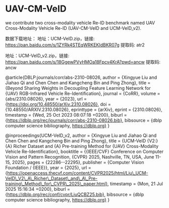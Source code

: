 # UAV-CM-VeID
we contribute two cross-modality vehicle Re-ID benchmark named UAV Cross-Modality Vehicle Re-ID (UAV-CM-VeID and UCM-VeID_v2).


数据下载地址：
地址：UCM-VeID.zip，链接: https://pan.baidu.com/s/1ZYRk4STEqWRKEKIdBKR07g 提取码: atr2

地址：UCM-VeID_v2.zip，链接: https://pan.baidu.com/s/18GgewPVyHMOa18Fpcv4KrA?pwd=ancw 提取码: ancw 









@article{DBLP:journals/corr/abs-2310-08026,
  author       = {Xingyue Liu and
                  Jiahao Qi and
                  Chen Chen and
                  Kangcheng Bin and
                  Ping Zhong},
  title        = {Beyond Sharing Weights in Decoupling Feature Learning Network for
                  {UAV} RGB-Infrared Vehicle Re-Identification},
  journal      = {CoRR},
  volume       = {abs/2310.08026},
  year         = {2023},
  url          = {https://doi.org/10.48550/arXiv.2310.08026},
  doi          = {10.48550/ARXIV.2310.08026},
  eprinttype    = {arXiv},
  eprint       = {2310.08026},
  timestamp    = {Wed, 25 Oct 2023 08:07:18 +0200},
  biburl       = {https://dblp.org/rec/journals/corr/abs-2310-08026.bib},
  bibsource    = {dblp computer science bibliography, https://dblp.org}
}





@inproceedings{UCM-VeID_v2,
  author       = {Xingyue Liu and
                  Jiahao Qi and
                  Chen Chen and
                  Kangcheng Bin and
                  Ping Zhong},
  title        = {UCM-VeID {V2:} {A} Richer Dataset and {A} Pre-training Method for
                  {UAV} Cross-Modality Vehicle Re-Identification},
  booktitle    = {{IEEE/CVF} Conference on Computer Vision and Pattern Recognition,
                  {CVPR} 2025, Nashville, TN, USA, June 11-15, 2025},
  pages        = {22286--22295},
  publisher    = {Computer Vision Foundation / {IEEE}},
  year         = {2025},
  url          = {https://openaccess.thecvf.com/content/CVPR2025/html/Liu\_UCM-VeID\_V2\_A\_Richer\_Dataset\_and\_A\_Pre-training\_Method\_for\_CVPR\_2025\_paper.html},
  timestamp    = {Mon, 21 Jul 2025 15:16:34 +0200},
  biburl       = {https://dblp.org/rec/conf/cvpr/LiuQCBZ25.bib},
  bibsource    = {dblp computer science bibliography, https://dblp.org}
}



